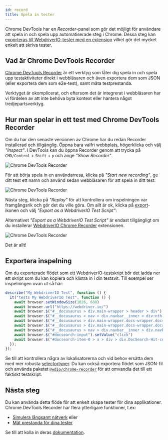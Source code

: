 ```yaml
---
id: record
title: Spela in tester
---
```


Chrome DevTools har en _Recorder_-panel som gör det möjligt för användare att spela in och spela upp automatiserade steg i Chrome. Dessa steg kan [exporteras till WebdriverIO-tester med en extension](https://chrome.google.com/webstore/detail/webdriverio-chrome-record/pllimkccefnbmghgcikpjkmmcadeddfn?hl=en) vilket gör det mycket enkelt att skriva tester.

## Vad är Chrome DevTools Recorder

[Chrome DevTools Recorder](https://developer.chrome.com/docs/devtools/recorder/) är ett verktyg som låter dig spela in och spela upp testaktiviteter direkt i webbläsaren och även exportera dem som JSON (eller exportera dem som e2e-test), samt mäta testprestanda.

Verktyget är okomplicerat, och eftersom det är integrerat i webbläsaren har vi fördelen av att inte behöva byta kontext eller hantera något tredjepartsverktyg.

## Hur man spelar in ett test med Chrome DevTools Recorder

Om du har den senaste versionen av Chrome har du redan Recorder installerad och tillgänglig. Öppna bara valfri webbplats, högerklicka och välj _"Inspect"_. I DevTools kan du öppna Recorder genom att trycka på `CMD/Control` + `Shift` + `p` och ange _"Show Recorder"_.

![Chrome DevTools Recorder](/img/recorder/recorder.png)

För att börja spela in en användarresa, klicka på _"Start new recording"_, ge ditt test ett namn och använd sedan webbläsaren för att spela in ditt test:

![Chrome DevTools Recorder](/img/recorder/demo.gif)

Nästa steg, klicka på _"Replay"_ för att kontrollera om inspelningen var framgångsrik och gör det du ville göra. Om allt är ok, klicka på [export](https://developer.chrome.com/docs/devtools/recorder/reference/#recorder-extension)-ikonen och välj _"Export as a WebdriverIO Test Script"_:

Alternativet _"Export as a WebdriverIO Test Script"_ är endast tillgängligt om du installerar [WebdriverIO Chrome Recorder](https://chrome.google.com/webstore/detail/webdriverio-chrome-record/pllimkccefnbmghgcikpjkmmcadeddfn) extensionen.

![Chrome DevTools Recorder](/img/recorder/export.gif)

Det är allt!

## Exportera inspelning

Om du exporterade flödet som ett WebdriverIO-testskript bör det ladda ner ett skript som du kan kopiera och klistra in i din testsvit. Till exempel ser inspelningen ovan ut så här:

```ts
describe("My WebdriverIO Test", function () {
  it("tests My WebdriverIO Test", function () {
    await browser.setWindowSize(1026, 688)
    await browser.url("https://webdriver.io/")
    await browser.$("#__docusaurus > div.main-wrapper > header > div").click()
    await browser.$("#__docusaurus > nav > div.navbar__inner > div:nth-child(1) > a:nth-child(3)").click()rec
    await browser.$("#__docusaurus > div.main-wrapper.docs-wrapper.docs-doc-page > div > aside > div > nav > ul > li:nth-child(4) > div > a").click()
    await browser.$("#__docusaurus > div.main-wrapper.docs-wrapper.docs-doc-page > div > aside > div > nav > ul > li:nth-child(4) > ul > li:nth-child(2) > a").click()
    await browser.$("#__docusaurus > nav > div.navbar__inner > div.navbar__items.navbar__items--right > div.searchBox_qEbK > button > span.DocSearch-Button-Container > span").click()
    await browser.$("#docsearch-input").setValue("click")
    await browser.$("#docsearch-item-0 > a > div > div.DocSearch-Hit-content-wrapper > span").click()
  });
});
```

Se till att kontrollera några av lokalisatorerna och vid behov ersätta dem med mer robusta [selectortyper](/docs/selectors). Du kan också exportera flödet som JSON-fil och använda paketet [`@wdio/chrome-recorder`](https://github.com/webdriverio/chrome-recorder) för att omvandla det till ett faktiskt testskript.

## Nästa steg

Du kan använda detta flöde för att enkelt skapa tester för dina applikationer. Chrome DevTools Recorder har flera ytterligare funktioner, t.ex:

- [Simulera långsamt nätverk](https://developer.chrome.com/docs/devtools/recorder/#simulate-slow-network) eller
- [Mät prestanda för dina tester](https://developer.chrome.com/docs/devtools/recorder/#measure)

Se till att kolla in deras [dokumentation](https://developer.chrome.com/docs/devtools/recorder).
